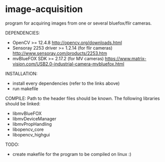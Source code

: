 # image-acquisition
program for acquiring images from one or several bluefox/flir cameras.


DEPENDENCIES:
- OpenCV >= 12.4.8  http://opencv.org/downloads.html
- Sensoray 2253 driver >= 1.2.14 (for flir cameras) http://www.sensoray.com/products/2253.htm
- mvBlueFOX SDK >= 2.17.2 (for MV cameras)  https://www.matrix-vision.com/USB2.0-industrial-camera-mvbluefox.html

INSTALLATION:
- install every dependencies (refer to the links above)
- run makefile

COMPILE:
Path to the header files should be known.
The following libraries should be linked:
- libmvBlueFOX
- libmvDeviceManager
- libmvPropHandling
- libopencv_core
- libopencv_highgui


TODO:
- create makefile for the program to be compiled on linux :)
